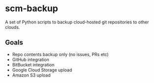 # scm-backup

A set of Python scripts to backup cloud-hosted git repositories to other clouds.

## Goals

* Repo contents backup only (no issues, PRs etc)
* GitHub integration
* BitBucket integration
* Google Cloud Storage upload
* Amazon S3 upload
